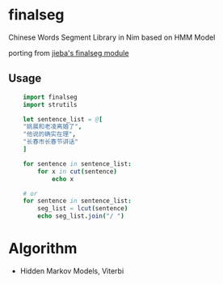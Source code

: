 # finalseg

Chinese Words Segment Library in Nim based on HMM Model

porting from [jieba's finalseg module ](https://github.com/fxsjy/jieba/tree/master/jieba/finalseg)

## Usage

```nim
    import finalseg
    import strutils

    let sentence_list = @[
    "姚晨和老凌离婚了",
    "他说的确实在理",
    "长春市长春节讲话"
    ]

    for sentence in sentence_list:
    	for x in cut(sentence)
    	    echo x

    # or
    for sentence in sentence_list:
    	seg_list = lcut(sentence)
    	echo seg_list.join("/ ")
```

# Algorithm

- Hidden Markov Models, Viterbi
